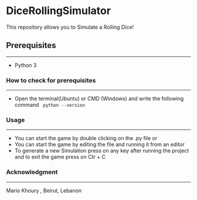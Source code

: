 # DiceRollingSimulator
This repository allows you to Simulate a Rolling Dice!   

## **Prerequisites**   
---
* Python 3    

### **How to check for prerequisites**  
---
* Open the terminal(Ubuntu) or CMD (Windows) and write the following command ``` python --version```


### **Usage**
---
* You can start the game by double clicking on the .py file or   
* You can start the game by editing the file and running it from an editor
* To generate a new Simulation press on any key after running the project and to exit the game press on Ctr + C

### **Acknowledgment**  
---
Mario Khoury , Beirut, Lebanon
